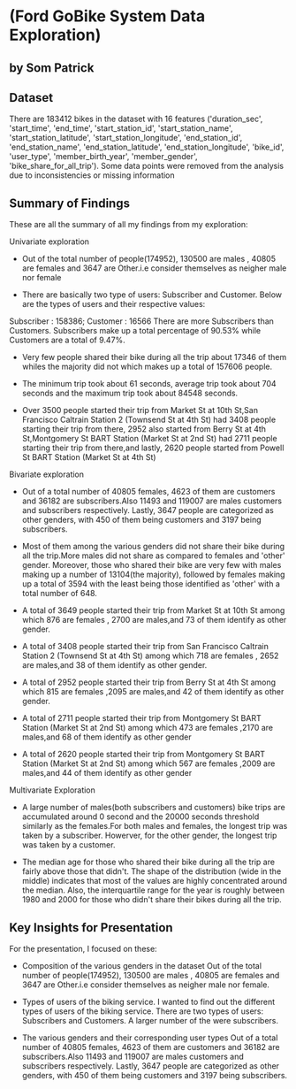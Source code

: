 # (Ford GoBike System Data Exploration)
## by  Som Patrick


## Dataset

There are 183412 bikes in the dataset with 16 features ('duration_sec', 'start_time', 'end_time', 'start_station_id', 'start_station_name', 'start_station_latitude', 'start_station_longitude', 'end_station_id', 'end_station_name', 'end_station_latitude', 'end_station_longitude', 'bike_id', 'user_type', 'member_birth_year', 'member_gender', 'bike_share_for_all_trip'). Some data points were removed from the analysis due to inconsistencies or missing information


## Summary of Findings
These are all the summary of all my findings from my exploration:

Univariate exploration 

* Out of the total number of people(174952), 130500 are males , 40805 are females and 3647 are Other.i.e consider themselves as neigher male nor female

* There are basically two type of users: Subscriber and Customer. Below are the types of users and their respective values:

Subscriber : 158386; Customer : 16566
There are more Subscribers than Customers. Subscribers make up a total percentage of 90.53% while Customers are a total of 9.47%.

* Very few people shared their bike during all the trip about 17346 of them whiles the majority did not which makes up a total of 157606 people.

* The minimum trip took about 61 seconds, average trip took about 704 seconds and the maximum trip took about 84548 seconds.

* Over 3500 people started their trip from Market St at 10th St,San Francisco Caltrain Station 2  (Townsend St at 4th St) had  3408 people starting their trip from there, 2952 also started from Berry St at 4th St,Montgomery St BART Station (Market St at 2nd St) had 2711 people starting their trip from there,and lastly, 2620 people started from Powell St BART Station (Market St at 4th St) 

Bivariate exploration 

* Out of a total number of 40805 females, 4623 of them are customers and 36182 are subscribers.Also 11493 and 119007 are males customers and subscribers respectively. Lastly, 3647 people are categorized as other genders, with 450 of them being customers and 3197 being subscribers.

* Most of them among the various genders did not share their bike during all the trip.More males did not share as compared to females and 'other' gender. Moreover, those who shared their bike are very few with males making up a number of 13104(the majority), followed by females making up a total of 3594 with the least being those identified as 'other' with a total number of 648.


* A total of 3649 people started their trip from Market St at 10th St among which 876 are females , 2700 are males,and 73 of them identify as other gender.

* A total of 3408 people started their trip from San Francisco Caltrain Station 2 (Townsend St at 4th St) among which 718 are females , 2652 are males,and 38 of them identify as other gender.

* A total of 2952 people started their trip from Berry St at 4th St among which 815 are females ,2095 are males,and 42 of them identify as other gender.

* A total of 2711 people started their trip from Montgomery St BART Station (Market St at 2nd St) among which 473 are females ,2170 are males,and 68 of them identify as other gender

* A total of 2620 people started their trip from Montgomery St BART Station (Market St at 2nd St) among which 567 are females ,2009 are males,and 44 of them identify as other gender


Multivariate Exploration 

* A large number of males(both subscribers and customers) bike trips are accumulated around 0 second and the 20000 seconds threshold similarly as the females.For both males and females, the longest trip was taken by a subscriber. Howerver, for the other gender, the longest trip was taken by a customer.

* The median age for those who shared their bike during all the trip are fairly above those that didn't.
The shape of the distribution (wide in the middle) indicates that most of the values are highly concentrated around the median.
Also, the interquartile range for the year is roughly between 1980 and 2000 for those who didn't share their bikes during all the trip.


## Key Insights for Presentation

For the presentation, I focused on these: 

* Composition of the various genders in the dataset
Out of the total number of people(174952), 130500 are males , 40805 are females and 3647 are Other.i.e consider themselves as neigher male nor female.   

* Types of users of the biking service.
I wanted to find out the different types of users of the biking service. There are two types of users: Subscribers and Customers. A larger number of the were subscribers.

* The various genders and their corresponding user types
Out of a total number of 40805 females, 4623 of them are customers and 36182 are subscribers.Also 11493 and 119007 are males customers and subscribers respectively. Lastly, 3647 people are categorized as other genders, with 450 of them being customers and 3197 being subscribers.

